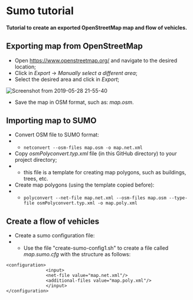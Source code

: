 # Sumo tutorial
#### Tutorial to create an exported OpenStreetMap map and flow of vehicles.

## Exporting map from OpenStreetMap
- Open https://www.openstreetmap.org/ and navigate to the desired location;
- Click in *Export* -> *Manually select a different area*;
- Select the desired area and click in *Export*;

![Screenshot from 2019-05-28 21-55-40](https://user-images.githubusercontent.com/43869367/58521663-8bf86c00-8193-11e9-8d35-e91e582982c9.png)

- Save the map in OSM format, such as: *map.osm*.


## Importing map to SUMO
- Convert OSM file to SUMO format:
- - `netconvert --osm-files map.osm -o map.net.xml`
- Copy *osmPolyconvert.typ.xml* file (in this GitHub directory) to your project directory;
- - this file is a template for creating map polygons, such as buildings, trees, etc.
- Create map polygons (using the template copied before):
- - `polyconvert --net-file map.net.xml --osm-files map.osm --type-file osmPolyconvert.typ.xml -o map.poly.xml`


## Create a flow of vehicles
- Create a sumo configuration file:
- - Use the file "create-sumo-config1.sh" to create a file called *map.sumo.cfg* with the structure as follows:
```shell
<configuration>
               <input>
               <net-file value="map.net.xml"/>
               <additional-files value="map.poly.xml"/>
               </input>
</configuration>
```

